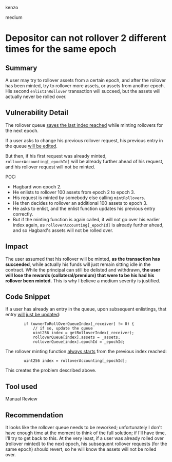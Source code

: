 kenzo

medium

# Depositor can not rollover 2 different times for the same epoch

## Summary
A user may try to rollover assets from a certain epoch, and after the rollover has been minted, try to rollover more assets, or assets from another epoch.
His second `enlistInRollover` transaction will succeed, but the assets will actually never be rolled over.

## Vulnerability Detail
The rollover queue [saves the last index reached](https://github.com/sherlock-audit/2023-03-Y2K/blob/main/Earthquake/src/v2/Carousel/Carousel.sol#L453) while minting rollovers for the next epoch.

If a user asks to change his previous rollover request, his previous entry in the queue [will be edited](https://github.com/sherlock-audit/2023-03-Y2K/blob/main/Earthquake/src/v2/Carousel/Carousel.sol#L253).

But then, if his first request was already minted,
`rolloverAccounting[_epochId]` will be already further ahead of his request,
and his rollover request will not be minted.

POC:
- Hagbard won epoch 2.
- He enlists to rollover 100 assets from epoch 2 to epoch 3.
- His request is minted by somebody else calling `mintRollovers`.
- He then decides to rollover an additional 100 assets to epoch 3.
- He asks to enlist, and the enlist function updates his previous entry correctly.
- But if the minting function is again called, it will not go over his earlier index again, as `rolloverAccounting[_epochId]` is already further ahead, and so Hagbard's assets will not be rolled over.

## Impact
The user assumed that his rollover will be minted, **as the transaction has succeeded**, while actually his funds will just remain sitting idle in the contract.
While the principal can still be delisted and withdrawn, **the user will lose the rewards (collateral/premium) that were to be his had his rollover been minted.**
This is why I believe a medium severity is justified.

## Code Snippet
If a user has already an entry in the queue, upon subsequent enlistings, that entry [will just be updated](https://github.com/sherlock-audit/2023-03-Y2K/blob/main/Earthquake/src/v2/Carousel/Carousel.sol#L253):
```solidity
        if (ownerToRollOverQueueIndex[_receiver] != 0) {
            // if so, update the queue
            uint256 index = getRolloverIndex(_receiver);
            rolloverQueue[index].assets = _assets;
            rolloverQueue[index].epochId = _epochId;
```

The rollover minting function [always starts](https://github.com/sherlock-audit/2023-03-Y2K/blob/main/Earthquake/src/v2/Carousel/Carousel.sol#L372) from the previous index reached:
```solidity
        uint256 index = rolloverAccounting[_epochId];
```

This creates the problem described above.

## Tool used

Manual Review

## Recommendation
It looks like the rollover queue needs to be reworked; unfortunately I don't have enough time at the moment to think of the full solution; if I'll have time, I'll try to get back to this.
At the very least, if a user was already rolled over (rollover minted) to the next epoch, his subsequent rollover requests (for the same epoch) should revert, so he will know the assets will not be rolled over.